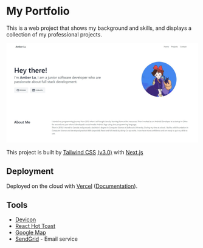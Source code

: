 # My Portfolio
This is a web project that shows my background and skills, and displays a collection of my professional projects.

<a href="https://my-portfolio-rust-eight.vercel.app/">
<img alt="My portfolio" src="https://github.com/XiaoyingLu/my-portfolio/blob/main/public/portfolio.jpg"/>
</a>

This project is built by [Tailwind CSS](https://tailwindcss.com/) [(v3.0)](https://tailwindcss.com/blog/tailwindcss-v3) with [Next.js](https://github.com/vercel/next.js/tree/canary/packages/create-next-app)

## Deployment

Deployed on the cloud with [Vercel](https://vercel.com/new?utm_source=github&utm_medium=readme&utm_campaign=next-example) ([Documentation](https://nextjs.org/docs/deployment)).

## Tools
- [Devicon](https://devicon.dev/)
- [React Hot Toast](https://react-hot-toast.com/)
- [Google Map](https://google-map-generator.com/)
- [SendGrid](https://www.sendgrid.com/) - Email service